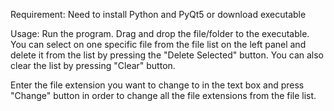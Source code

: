 Requirement:
Need to install Python and PyQt5 or download executable

Usage:
Run the program. Drag and drop the file/folder to the executable. You can select on one specific file from 
the file list on the left panel and delete it from the list by pressing the "Delete Selected" button.
You can also clear the list by pressing "Clear" button.

Enter the file extension you want to change to in the text box and press "Change" button in order to
change all the file extensions from the file list.
